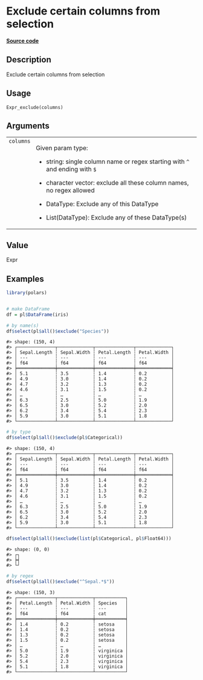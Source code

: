 
# Exclude certain columns from selection

[**Source code**](https://github.com/pola-rs/r-polars/tree/0580dbe189881934960c63979bf59fc3448a21dc/R/expr__expr.R#L1094)

## Description

Exclude certain columns from selection

## Usage

<pre><code class='language-R'>Expr_exclude(columns)
</code></pre>

## Arguments

<table>
<tr>
<td style="white-space: nowrap; font-family: monospace; vertical-align: top">
<code id="Expr_exclude_:_columns">columns</code>
</td>
<td>

Given param type:

<ul>
<li>

string: single column name or regex starting with <code>^</code> and
ending with <code>$</code>

</li>
<li>

character vector: exclude all these column names, no regex allowed

</li>
<li>

DataType: Exclude any of this DataType

</li>
<li>

List(DataType): Exclude any of these DataType(s)

</li>
</ul>
</td>
</tr>
</table>

## Value

Expr

## Examples

``` r
library(polars)


# make DataFrame
df = pl$DataFrame(iris)

# by name(s)
df$select(pl$all()$exclude("Species"))
```

    #> shape: (150, 4)
    #> ┌──────────────┬─────────────┬──────────────┬─────────────┐
    #> │ Sepal.Length ┆ Sepal.Width ┆ Petal.Length ┆ Petal.Width │
    #> │ ---          ┆ ---         ┆ ---          ┆ ---         │
    #> │ f64          ┆ f64         ┆ f64          ┆ f64         │
    #> ╞══════════════╪═════════════╪══════════════╪═════════════╡
    #> │ 5.1          ┆ 3.5         ┆ 1.4          ┆ 0.2         │
    #> │ 4.9          ┆ 3.0         ┆ 1.4          ┆ 0.2         │
    #> │ 4.7          ┆ 3.2         ┆ 1.3          ┆ 0.2         │
    #> │ 4.6          ┆ 3.1         ┆ 1.5          ┆ 0.2         │
    #> │ …            ┆ …           ┆ …            ┆ …           │
    #> │ 6.3          ┆ 2.5         ┆ 5.0          ┆ 1.9         │
    #> │ 6.5          ┆ 3.0         ┆ 5.2          ┆ 2.0         │
    #> │ 6.2          ┆ 3.4         ┆ 5.4          ┆ 2.3         │
    #> │ 5.9          ┆ 3.0         ┆ 5.1          ┆ 1.8         │
    #> └──────────────┴─────────────┴──────────────┴─────────────┘

``` r
# by type
df$select(pl$all()$exclude(pl$Categorical))
```

    #> shape: (150, 4)
    #> ┌──────────────┬─────────────┬──────────────┬─────────────┐
    #> │ Sepal.Length ┆ Sepal.Width ┆ Petal.Length ┆ Petal.Width │
    #> │ ---          ┆ ---         ┆ ---          ┆ ---         │
    #> │ f64          ┆ f64         ┆ f64          ┆ f64         │
    #> ╞══════════════╪═════════════╪══════════════╪═════════════╡
    #> │ 5.1          ┆ 3.5         ┆ 1.4          ┆ 0.2         │
    #> │ 4.9          ┆ 3.0         ┆ 1.4          ┆ 0.2         │
    #> │ 4.7          ┆ 3.2         ┆ 1.3          ┆ 0.2         │
    #> │ 4.6          ┆ 3.1         ┆ 1.5          ┆ 0.2         │
    #> │ …            ┆ …           ┆ …            ┆ …           │
    #> │ 6.3          ┆ 2.5         ┆ 5.0          ┆ 1.9         │
    #> │ 6.5          ┆ 3.0         ┆ 5.2          ┆ 2.0         │
    #> │ 6.2          ┆ 3.4         ┆ 5.4          ┆ 2.3         │
    #> │ 5.9          ┆ 3.0         ┆ 5.1          ┆ 1.8         │
    #> └──────────────┴─────────────┴──────────────┴─────────────┘

``` r
df$select(pl$all()$exclude(list(pl$Categorical, pl$Float64)))
```

    #> shape: (0, 0)
    #> ┌┐
    #> ╞╡
    #> └┘

``` r
# by regex
df$select(pl$all()$exclude("^Sepal.*$"))
```

    #> shape: (150, 3)
    #> ┌──────────────┬─────────────┬───────────┐
    #> │ Petal.Length ┆ Petal.Width ┆ Species   │
    #> │ ---          ┆ ---         ┆ ---       │
    #> │ f64          ┆ f64         ┆ cat       │
    #> ╞══════════════╪═════════════╪═══════════╡
    #> │ 1.4          ┆ 0.2         ┆ setosa    │
    #> │ 1.4          ┆ 0.2         ┆ setosa    │
    #> │ 1.3          ┆ 0.2         ┆ setosa    │
    #> │ 1.5          ┆ 0.2         ┆ setosa    │
    #> │ …            ┆ …           ┆ …         │
    #> │ 5.0          ┆ 1.9         ┆ virginica │
    #> │ 5.2          ┆ 2.0         ┆ virginica │
    #> │ 5.4          ┆ 2.3         ┆ virginica │
    #> │ 5.1          ┆ 1.8         ┆ virginica │
    #> └──────────────┴─────────────┴───────────┘
